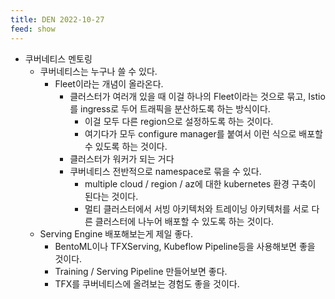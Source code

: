 ```yaml
---
title: DEN 2022-10-27
feed: show
---
```


- 쿠버네티스 멘토링
	- 쿠버네티스는 누구나 쓸 수 있다.
	    - Fleet이라는 개념이 올라온다.
	        - 클러스터가 여러개 있을 때 이걸 하나의 Fleet이라는 것으로 묶고, Istio를 ingress로 두어 트래픽을 분산하도록 하는 방식이다.
	            - 이걸 모두 다른 region으로 설정하도록 하는 것이다.
	            - 여기다가 모두 configure manager를 붙여서 이런 식으로 배포할 수 있도록 하는 것이다.
	        - 클러스터가 워커가 되는 거다
	        - 쿠버네티스 전반적으로 namespace로 묶을 수 있다.
	            - multiple cloud / region / az에 대한 kubernetes 환경 구축이 된다는 것이다.
	            - 멀티 클러스터에서 서빙 아키텍처와 트레이닝 아키텍처를 서로 다른 클러스터에 나누어 배포할 수 있도록 하는 것이다.
	- Serving Engine 배포해보는게 제일 좋다.
	    - BentoML이나 TFXServing, Kubeflow Pipeline등을 사용해보면 좋을 것이다.
	    - Training / Serving Pipeline 만들어보면 좋다.
	    - TFX를 쿠버네티스에 올려보는 경험도 좋을 것이다.


